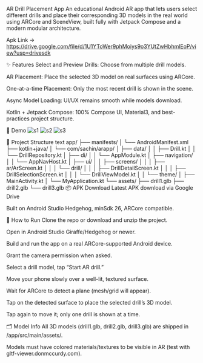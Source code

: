 AR Drill Placement App
An educational Android AR app that lets users select different drills and place their corresponding 3D models in the real world using ARCore and SceneView, built fully with Jetpack Compose and a modern modular architecture.

Apk Link -> 
https://drive.google.com/file/d/1U1YToWer9phMoiys9o3YUtZwHbhmlEoP/view?usp=drivesdk

✨ Features
Select and Preview Drills: Choose from multiple drill models.

AR Placement: Place the selected 3D model on real surfaces using ARCore.

One-at-a-time Placement: Only the most recent drill is shown in the scene.

Async Model Loading: UI/UX remains smooth while models download.

Kotlin + Jetpack Compose: 100% Compose UI, Material3, and best-practices project structure.

📸 Demo
![s1](https://github.com/user-attachments/assets/cdd3203c-ad00-4688-8ff7-32cab808af9b)
![s2](https://github.com/user-attachments/assets/4c6388e4-3dba-4cad-8f0b-df0aeea7ca13)
![s3](https://github.com/user-attachments/assets/c58e6882-cc96-4fac-bae0-3a4331106c5c)


📂 Project Structure
text
app/
 ├── manifests/
 │    └── AndroidManifest.xml
 ├── kotlin+java/
 │    └── com/sachin/arapp/
 │         ├── data/
 │         │    ├── Drill.kt
 │         │    └── DrillRepository.kt
 │         ├── di/
 │         │    └── AppModule.kt
 │         ├── navigation/
 │         │    └── AppNavHost.kt
 │         ├── ui/
 │         │    ├── screens/
 │         │    │    ├── ar/ArScreen.kt
 │         │    │    └── drill/
 │         │    │         ├── DrillDetailScreen.kt
 │         │    │         ├── DrillSelectionScreen.kt
 │         │    │         └── DrillViewModel.kt
 │         │    └── theme/
 │         ├── MainActivity.kt
 │         └── MyApplication.kt
 └── assets/
      ├── drill1.glb
      ├── drill2.glb
      └── drill3.glb
📦 APK Download
Latest APK download via Google Drive

Built on Android Studio Hedgehog, minSdk 26, ARCore compatible.

🚀 How to Run
Clone the repo or download and unzip the project.

Open in Android Studio Giraffe/Hedgehog or newer.

Build and run the app on a real ARCore-supported Android device.

Grant the camera permission when asked.

Select a drill model, tap “Start AR drill.”

Move your phone slowly over a well-lit, textured surface.

Wait for ARCore to detect a plane (mesh/grid will appear).

Tap on the detected surface to place the selected drill’s 3D model.

Tap again to move it; only one drill is shown at a time.

🗂️ Model Info
All 3D models (drill1.glb, drill2.glb, drill3.glb) are shipped in /app/src/main/assets/.

Models must have colored materials/textures to be visible in AR (test with gltf-viewer.donmccurdy.com).

